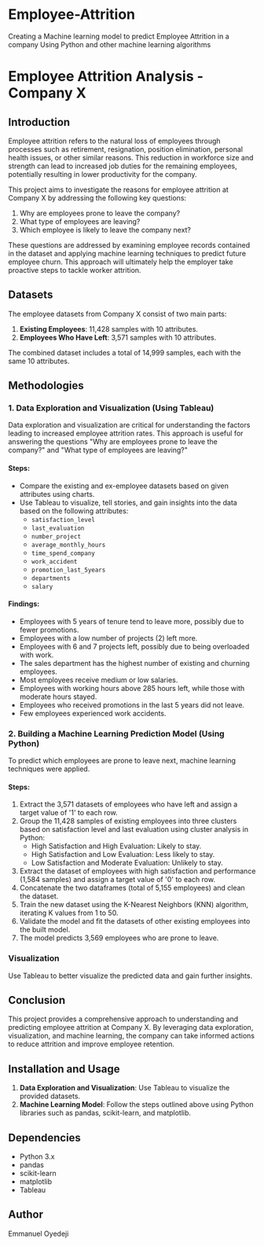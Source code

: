 # Employee-Attrition
Creating a Machine learning model to predict Employee Attrition in a company Using Python and other machine learning algorithms

# Employee Attrition Analysis - Company X

## Introduction
Employee attrition refers to the natural loss of employees through processes such as retirement, resignation, position elimination, personal health issues, or other similar reasons. This reduction in workforce size and strength can lead to increased job duties for the remaining employees, potentially resulting in lower productivity for the company.

This project aims to investigate the reasons for employee attrition at Company X by addressing the following key questions:
1. Why are employees prone to leave the company?
2. What type of employees are leaving?
3. Which employee is likely to leave the company next?

These questions are addressed by examining employee records contained in the dataset and applying machine learning techniques to predict future employee churn. This approach will ultimately help the employer take proactive steps to tackle worker attrition.

## Datasets
The employee datasets from Company X consist of two main parts:
1. **Existing Employees**: 11,428 samples with 10 attributes.
2. **Employees Who Have Left**: 3,571 samples with 10 attributes.

The combined dataset includes a total of 14,999 samples, each with the same 10 attributes.

## Methodologies

### 1. Data Exploration and Visualization (Using Tableau)
Data exploration and visualization are critical for understanding the factors leading to increased employee attrition rates. This approach is useful for answering the questions "Why are employees prone to leave the company?" and "What type of employees are leaving?"

#### Steps:
- Compare the existing and ex-employee datasets based on given attributes using charts.
- Use Tableau to visualize, tell stories, and gain insights into the data based on the following attributes:
  - `satisfaction_level`
  - `last_evaluation`
  - `number_project`
  - `average_monthly_hours`
  - `time_spend_company`
  - `work_accident`
  - `promotion_last_5years`
  - `departments`
  - `salary`

#### Findings:
- Employees with 5 years of tenure tend to leave more, possibly due to fewer promotions.
- Employees with a low number of projects (2) left more.
- Employees with 6 and 7 projects left, possibly due to being overloaded with work.
- The sales department has the highest number of existing and churning employees.
- Most employees receive medium or low salaries.
- Employees with working hours above 285 hours left, while those with moderate hours stayed.
- Employees who received promotions in the last 5 years did not leave.
- Few employees experienced work accidents.

### 2. Building a Machine Learning Prediction Model (Using Python)
To predict which employees are prone to leave next, machine learning techniques were applied.

#### Steps:
1. Extract the 3,571 datasets of employees who have left and assign a target value of '1' to each row.
2. Group the 11,428 samples of existing employees into three clusters based on satisfaction level and last evaluation using cluster analysis in Python:
   - High Satisfaction and High Evaluation: Likely to stay.
   - High Satisfaction and Low Evaluation: Less likely to stay.
   - Low Satisfaction and Moderate Evaluation: Unlikely to stay.
3. Extract the dataset of employees with high satisfaction and performance (1,584 samples) and assign a target value of '0' to each row.
4. Concatenate the two dataframes (total of 5,155 employees) and clean the dataset.
5. Train the new dataset using the K-Nearest Neighbors (KNN) algorithm, iterating K values from 1 to 50.
6. Validate the model and fit the datasets of other existing employees into the built model.
7. The model predicts 3,569 employees who are prone to leave.

### Visualization
Use Tableau to better visualize the predicted data and gain further insights.

## Conclusion
This project provides a comprehensive approach to understanding and predicting employee attrition at Company X. By leveraging data exploration, visualization, and machine learning, the company can take informed actions to reduce attrition and improve employee retention.

## Installation and Usage
1. **Data Exploration and Visualization**: Use Tableau to visualize the provided datasets.
2. **Machine Learning Model**: Follow the steps outlined above using Python libraries such as pandas, scikit-learn, and matplotlib.

## Dependencies
- Python 3.x
- pandas
- scikit-learn
- matplotlib
- Tableau

## Author
Emmanuel Oyedeji
